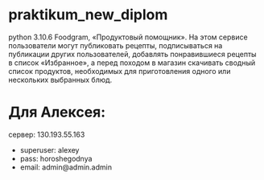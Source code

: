 # praktikum_new_diplom
python 3.10.6
Foodgram, «Продуктовый помощник». На этом сервисе пользователи могут публиковать рецепты, подписываться на публикации других пользователей, добавлять понравившиеся рецепты в список «Избранное», а перед походом в магазин скачивать сводный список продуктов, необходимых для приготовления одного или нескольких выбранных блюд.



# Для Алексея:
сервер: 130.193.55.163

<ul>
  <li>superuser: alexey</li>
  <li>pass: horoshegodnya</li>
  <li>email: admin@admin.admin</li>
</ul>

